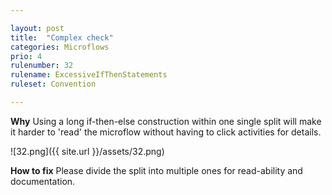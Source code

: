 ```yaml
---

layout: post
title:  "Complex check"
categories: Microflows
prio: 4
rulenumber: 32
rulename: ExcessiveIfThenStatements
ruleset: Convention

---
```


**Why**
Using a long if-then-else construction within one single split will make it harder to 'read' the microflow without having to click activities for details.

![32.png]({{ site.url }}/assets/32.png)

**How to fix**
Please divide the split into multiple ones for read-ability and documentation.

